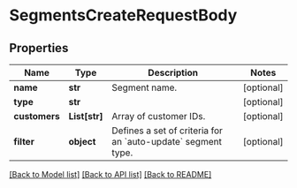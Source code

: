 # SegmentsCreateRequestBody


## Properties
Name | Type | Description | Notes
------------ | ------------- | ------------- | -------------
**name** | **str** | Segment name. | [optional] 
**type** | **str** |  | [optional] 
**customers** | **List[str]** | Array of customer IDs. | [optional] 
**filter** | **object** | Defines a set of criteria for an &#x60;auto-update&#x60; segment type. | [optional] 

[[Back to Model list]](../README.md#documentation-for-models) [[Back to API list]](../README.md#documentation-for-api-endpoints) [[Back to README]](../README.md)


